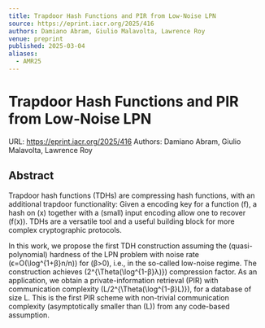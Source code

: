 ```yaml
---
title: Trapdoor Hash Functions and PIR from Low-Noise LPN
source: https://eprint.iacr.org/2025/416
authors: Damiano Abram, Giulio Malavolta, Lawrence Roy
venue: preprint
published: 2025-03-04
aliases:
  - AMR25
---
```

# Trapdoor Hash Functions and PIR from Low-Noise LPN
URL: https://eprint.iacr.org/2025/416
Authors: Damiano Abram, Giulio Malavolta, Lawrence Roy

## Abstract
Trapdoor hash functions (TDHs) are compressing hash functions, with an additional trapdoor functionality: Given a encoding key for a function \(f\), a hash on \(x\) together with a (small) input encoding allow one to recover \(f(x)\). TDHs are a versatile tool and a useful building block for more complex cryptographic protocols.

In this work, we propose the first TDH construction assuming the (quasi-polynomial) hardness of the LPN problem with noise rate \(ϵ=O(\log^{1+β}n/n)\) for \(β>0\), i.e., in the so-called low-noise regime. The construction achieves \(2^{\Theta(\log^{1-β}λ)}\) compression factor. As an application, we obtain a private-information retrieval (PIR) with communication complexity \(L/2^{\Theta(\log^{1-β}L)}\), for a database of size L. This is the first PIR scheme with non-trivial communication complexity (asymptotically smaller than \(L\)) from any code-based assumption.